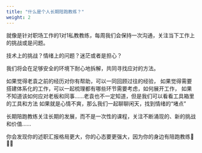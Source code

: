 ```yaml
---
title: "什么是个人长期陪跑教练？"
weight: 2
---
```



就像是针对职场工作的1对1私教教练，每周我们会保持一次沟通，关注当下工作上的挑战或是问题。

技术上的挑战？情绪上的问题？迷茫或者是担心？

我们将会在足够安全的环境下耐心地拆解，共同寻找应对的方法。

如果觉得老袁之前的经历对你有帮助，可以一同回顾过往的经验，
如果觉得需要搭建体系化的工作，可以一起梳理都有哪些环节需要考虑，如何展开工作，
如果不知道该如何应对老板和同事……老袁也不一定知道，但是我们可以看看工具箱里的工具和方法
如果就是心情不爽，那么我们一起聊聊闲天，找到情绪的“堵点”

长期陪跑教练关注长期的发展，而不是一次性的课程，关注不断涌现的、新的挑战和价值……

你会发现你的述职汇报格局更大，你的心态要更强大，因为你的身边有陪跑教练🍺🍺🍺
